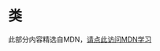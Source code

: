 # 类

此部分内容精选自MDN，[请点此访问MDN学习](https://developer.mozilla.org/zh-CN/docs/Learn/JavaScript/Objects/Classes_in_JavaScript)